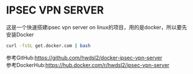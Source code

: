 # IPSEC VPN SERVER

这是一个快速搭建ipsec vpn server on linux的项目，用的是docker，所以要先安装Docker

```bash
curl -fsSL get.docker.com | bash
```

参考GitHub:<https://github.com/hwdsl2/docker-ipsec-vpn-server>  
参考DockerHub:<https://hub.docker.com/r/hwdsl2/ipsec-vpn-server>
